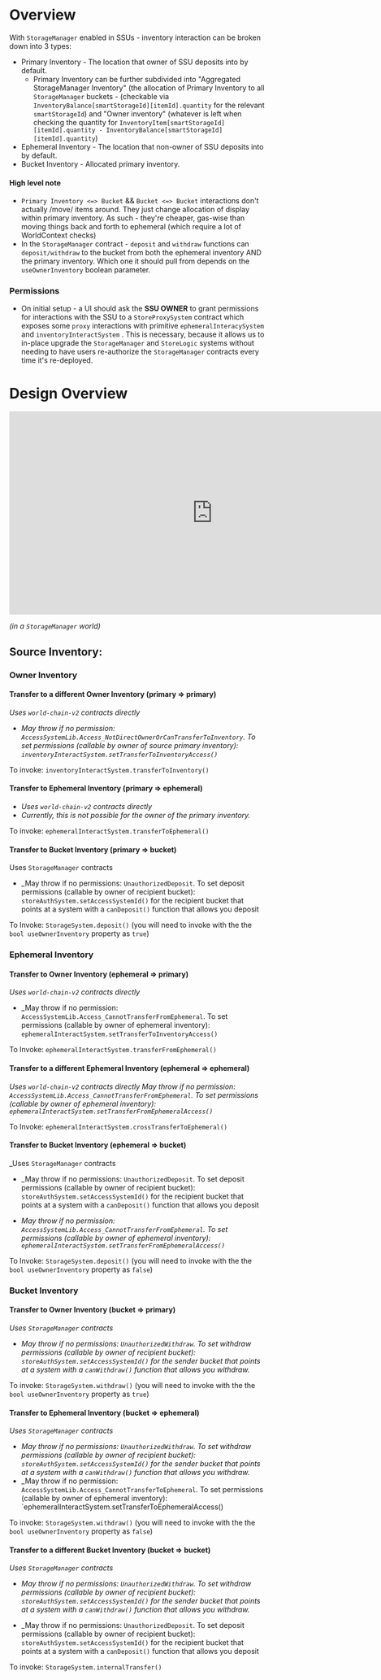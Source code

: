 # Overview

With `StorageManager` enabled in SSUs - inventory interaction can be broken down into 3 types:
- Primary Inventory - The location that owner of SSU deposits into by default. 
	- Primary Inventory can be further subdivided into "Aggregated StorageManager Inventory" (the allocation of Primary Inventory to all `StorageManager` buckets - (checkable via `InventoryBalance[smartStorageId][itemId].quantity` for the relevant `smartStorageId`) and "Owner inventory" (whatever is left when checking the quantity for `InventoryItem[smartStorageId][itemId].quantity - InventoryBalance[smartStorageId][itemId].quantity`)
- Ephemeral Inventory - The location that non-owner of SSU deposits into by default.
- Bucket Inventory - Allocated primary inventory.

#### High level note
- `Primary Inventory <=> Bucket` && `Bucket <=> Bucket` interactions don't actually /move/ items around. They just change allocation of display within primary inventory. As such - they're cheaper, gas-wise than moving things back and forth to ephemeral (which require a lot of WorldContext checks)
- In the `StorageManager` contract - `deposit` and `withdraw` functions can `deposit/withdraw` to the bucket from both the ephemeral inventory AND the primary inventory. Which one it should pull from depends on the `useOwnerInventory` boolean parameter.
### Permissions
- On initial setup - a UI should ask the **SSU OWNER** to grant permissions for interactions with the SSU to a `StoreProxySystem` contract which exposes some `proxy` interactions with primitive `ephemeralInteracySystem` and `inventoryInteractSystem` . This is necessary, because it allows us to in-place upgrade the `StorageManager` and `StoreLogic` systems without needing to have users re-authorize the `StorageManager` contracts every time it's re-deployed.

# Design Overview
<iframe src="https://link.excalidraw.com/readonly/HoBTmInHmXHkDdzzGLyf" width="800px" height="400px" style="border: none;"></iframe>

_(in a `StorageManager` world)_
## Source Inventory:
### Owner Inventory
#### Transfer to a different Owner Inventory (primary => primary)
_Uses `world-chain-v2` contracts directly_
- _May throw if no permission: `AccessSystemLib.Access_NotDirectOwnerOrCanTransferToInventory`. To set permissions (callable by owner of source primary inventory): `inventoryInteractSystem.setTransferToInventoryAccess()`_

To invoke: `inventoryInteractSystem.transferToInventory()`
#### Transfer to Ephemeral Inventory (primary => ephemeral)
- _Uses `world-chain-v2` contracts directly_
- _Currently, this is not possible for the owner of the primary inventory._

To invoke: `ephemeralInteractSystem.transferToEphemeral()`
#### Transfer to Bucket Inventory (primary => bucket)
Uses `StorageManager` contracts

- _May throw if no permissions: `UnauthorizedDeposit`.  To set deposit permissions (callable by owner of recipient bucket): `storeAuthSystem.setAccessSystemId()` for the recipient bucket that points at a system with a `canDeposit()` function that allows you deposit


To Invoke: `StorageSystem.deposit()` (you will need to invoke with the the `bool useOwnerInventory` property as `true`)

### Ephemeral Inventory
#### Transfer to Owner Inventory (ephemeral => primary)
_Uses `world-chain-v2` contracts directly_
- _May throw if no permission: `AccessSystemLib.Access_CannotTransferFromEphemeral`. To set permissions (callable by owner of ephemeral inventory): `ephemeralInteractSystem.setTransferToInventoryAccess()`

To Invoke: `ephemeralInteractSystem.transferFromEphemeral()`

#### Transfer to a different Ephemeral Inventory (ephemeral => ephemeral)
_Uses `world-chain-v2` contracts directly_
_May throw if no permission: `AccessSystemLib.Access_CannotTransferFromEphemeral`. To set permissions (callable by owner of ephemeral inventory): `ephemeralInteractSystem.setTransferFromEphemeralAccess()`_

To Invoke: `ephemeralInteractSystem.crossTransferToEphemeral()`

#### Transfer to Bucket Inventory (ephemeral => bucket)
_Uses `StorageManager` contracts

- _May throw if no permissions: `UnauthorizedDeposit`.  To set deposit permissions (callable by owner of recipient bucket): `storeAuthSystem.setAccessSystemId()` for the recipient bucket that points at a system with a `canDeposit()` function that allows you deposit

- _May throw if no permission: `AccessSystemLib.Access_CannotTransferFromEphemeral`. To set permissions (callable by owner of ephemeral inventory): `ephemeralInteractSystem.setTransferFromEphemeralAccess()`_


To Invoke: `StorageSystem.deposit()` (you will need to invoke with the the `bool useOwnerInventory` property as `false`)

### Bucket Inventory

#### Transfer to Owner Inventory (bucket => primary)
_Uses `StorageManager` contracts_

- _May throw if no permissions: `UnauthorizedWithdraw`.  To set withdraw permissions (callable by owner of recipient bucket): `storeAuthSystem.setAccessSystemId()` for the sender bucket that points at a system with a `canWithdraw()` function that allows you withdraw._

To invoke: `StorageSystem.withdraw()` (you will need to invoke with the the `bool useOwnerInventory` property as `true`)

#### Transfer to Ephemeral Inventory (bucket => ephemeral)
_Uses `StorageManager` contracts_

- _May throw if no permissions: `UnauthorizedWithdraw`.  To set withdraw permissions (callable by owner of recipient bucket): `storeAuthSystem.setAccessSystemId()` for the sender bucket that points at a system with a `canWithdraw()` function that allows you withdraw._
- _May throw if no permission: `AccessSystemLib.Access_CannotTransferToEphemeral`. To set permissions (callable by owner of ephemeral inventory): `ephemeralInteractSystem.setTransferToEphemeralAccess()

To invoke: `StorageSystem.withdraw()`  (you will need to invoke with the the `bool useOwnerInventory` property as `false`)

#### Transfer to a different Bucket Inventory (bucket => bucket)
_Uses `StorageManager` contracts_

- _May throw if no permissions: `UnauthorizedWithdraw`.  To set withdraw permissions (callable by owner of recipient bucket): `storeAuthSystem.setAccessSystemId()` for the sender bucket that points at a system with a `canWithdraw()` function that allows you withdraw._

- _May throw if no permissions: `UnauthorizedDeposit`.  To set deposit permissions (callable by owner of recipient bucket): `storeAuthSystem.setAccessSystemId()` for the recipient bucket that points at a system with a `canDeposit()` function that allows you deposit

To invoke: `StorageSystem.internalTransfer()`



